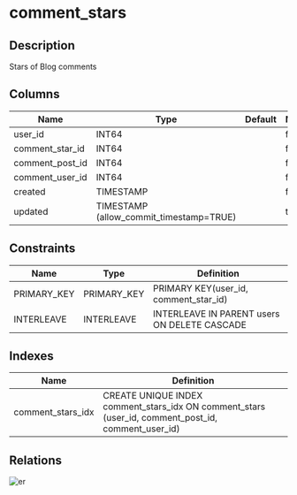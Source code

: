 # comment_stars

## Description

Stars of Blog comments

## Columns

| Name | Type | Default | Nullable | Parents |
| ---- | ---- | ------- | -------- | ------- |
| user_id | INT64 |  | false | [users](users.md) |
| comment_star_id | INT64 |  | false | [users](users.md) |
| comment_post_id | INT64 |  | false | [comments](comments.md) |
| comment_user_id | INT64 |  | false | [comments](comments.md) |
| created | TIMESTAMP |  | false |  |
| updated | TIMESTAMP (allow_commit_timestamp=TRUE) |  | true |  |

## Constraints

| Name | Type | Definition |
| ---- | ---- | ---------- |
| PRIMARY_KEY | PRIMARY_KEY | PRIMARY KEY(user_id, comment_star_id) |
| INTERLEAVE | INTERLEAVE | INTERLEAVE IN PARENT users ON DELETE CASCADE |

## Indexes

| Name | Definition |
| ---- | ---------- |
| comment_stars_idx | CREATE UNIQUE INDEX comment_stars_idx ON comment_stars (user_id, comment_post_id, comment_user_id) |

## Relations

![er](comment_stars.svg)
